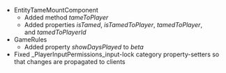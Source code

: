 

-   EntityTameMountComponent
    -   Added method _tameToPlayer_
    -   Added properties _isTamed_, _isTamedToPlayer_, _tamedToPlayer_, and _tamedToPlayerId_
-   GameRules
    -   Added property _showDaysPlayed_ to _beta_
-   Fixed _PlayerInputPermissions_input-lock category property-setters so that changes are propagated to clients

